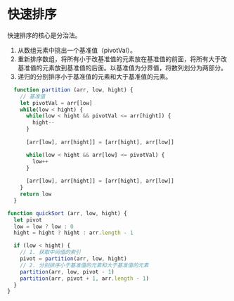 # 快速排序

快速排序的核心是分治法。

1. 从数组元素中挑出一个基准值（pivotVal）。
2. 重新排序数组，将所有小于改基准值的元素放在基准值的前面，将所有大于改基准值的元素放到基准值的后面。以基准值为分界值，将数列划分为两部分。
3. 递归的分别排序小于基准值的元素和大于基准值的元素。

```js
  function partition (arr, low, hight) {
    // 基准值
    let pivotVal = arr[low]
    while(low < hight) {
      while(low < hight && pivotVal <= arr[hight]) {
        hight--
      }
      
      [arr[low], arr[hight]] = [arr[hight], arr[low]]

      while(low < hight && arr[low] <= pivotVal) {
        low++
      }
      
      [arr[low], arr[hight]] = [arr[hight], arr[low]]
    }
    return low
  }

function quickSort (arr, low, hight) {
  let pivot
  low = low ? low : 0
  hight = hight ? hight : arr.length - 1

  if (low < hight) {
    // 1. 获取中间值的索引
    pivot = partition(arr, low, hight)
    // 2. 分别排序小于基准值的元素和大于基准值的元素
    partition(arr, low, pivot - 1)
    partition(arr, pivot + 1, arr.length - 1)
  }
}
```
